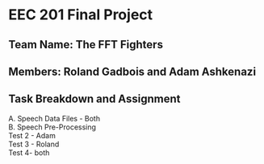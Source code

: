 # EEC 201 Final Project

## Team Name: The FFT Fighters
## Members: Roland Gadbois and Adam Ashkenazi

## Task Breakdown and Assignment
A. Speech Data Files - Both<br/>
B. Speech Pre-Processing<br/>
Test 2 - Adam<br/>
Test 3 - Roland<br/>
Test 4- both<br/>
